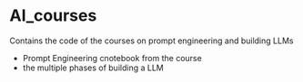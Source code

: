# AI_courses 

Contains the code of the courses on prompt engineering and building LLMs
- Prompt Engineering cnotebook from the course
- the multiple phases of building a LLM
